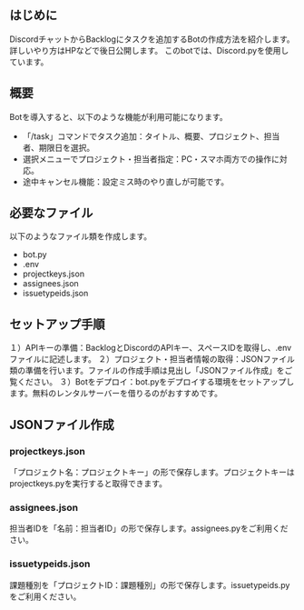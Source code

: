 ## はじめに
DiscordチャットからBacklogにタスクを追加するBotの作成方法を紹介します。詳しいやり方はHPなどで後日公開します。
このbotでは、Discord.pyを使用しています。

## 概要
Botを導入すると、以下のような機能が利用可能になります。

- 「/task」コマンドでタスク追加：タイトル、概要、プロジェクト、担当者、期限日を選択。
- 選択メニューでプロジェクト・担当者指定：PC・スマホ両方での操作に対応。
- 途中キャンセル機能：設定ミス時のやり直しが可能です。

## 必要なファイル
以下のようなファイル類を作成します。
- bot.py
- .env
- projectkeys.json
- assignees.json
- issuetypeids.json

## セットアップ手順
１）APIキーの準備：BacklogとDiscordのAPIキー、スペースIDを取得し、.envファイルに記述します。
２）プロジェクト・担当者情報の取得：JSONファイル類の準備を行います。ファイルの作成手順は見出し「JSONファイル作成」をご覧ください。
３）Botをデプロイ：bot.pyをデプロイする環境をセットアップします。無料のレンタルサーバーを借りるのがおすすめです。

## JSONファイル作成
### projectkeys.json
「プロジェクト名：プロジェクトキー」の形で保存します。プロジェクトキーはprojectkeys.pyを実行すると取得できます。

### assignees.json
担当者IDを「名前：担当者ID」の形で保存します。assignees.pyをご利用ください。

### issuetypeids.json
課題種別を「プロジェクトID：課題種別」の形で保存します。issuetypeids.pyをご利用ください。



